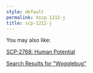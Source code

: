 ```yaml
---
style: default
permalink: Xscp-1212-j
title: scp-1212-j
---
```

You may also like:

[SCP-2768: Human Potential](http://scp-wiki.net/scp-2768)

[Search Results for "Wogglebug"](http://scp-wiki.net/wogglebug-author-page)
